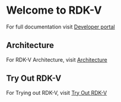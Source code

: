 # Welcome to RDK-V

For full documentation visit [Developer portal](https://developer.rdkcentral.com/)

## Architecture
For RDK-V Architecture, visit [Architecture](./Architecture.md)

## Try Out RDK-V
For Trying out RDK-V, visit [Try Out RDK-V](./Try%20Out%20RDK.md)
